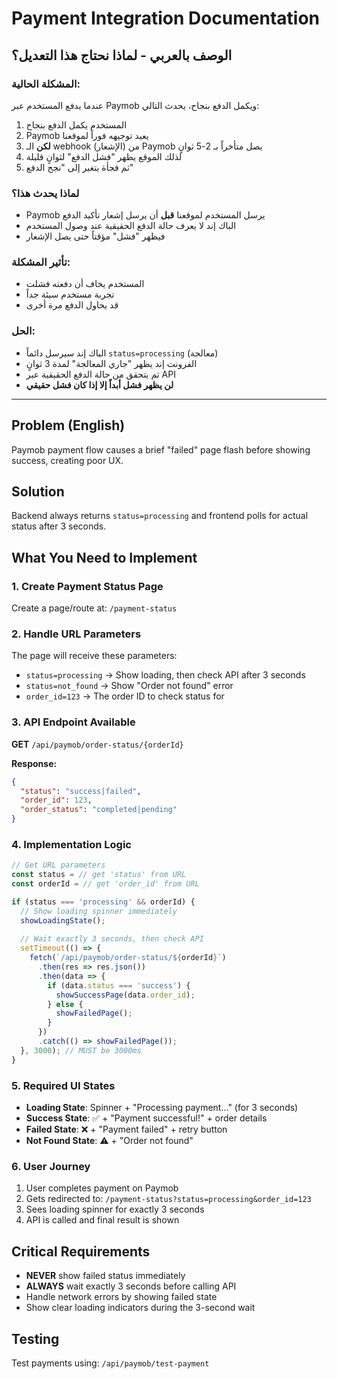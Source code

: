 # Payment Integration Documentation

## الوصف بالعربي - لماذا نحتاج هذا التعديل؟

### المشكلة الحالية:
عندما يدفع المستخدم عبر Paymob ويكمل الدفع بنجاح، يحدث التالي:
1. المستخدم يكمل الدفع بنجاح
2. Paymob يعيد توجيهه فوراً لموقعنا
3. **لكن** الـ webhook (الإشعار) من Paymob يصل متأخراً بـ 2-5 ثوانٍ
4. لذلك الموقع يظهر "فشل الدفع" لثوانٍ قليلة
5. ثم فجأة يتغير إلى "نجح الدفع"

### لماذا يحدث هذا؟
- Paymob يرسل المستخدم لموقعنا **قبل** أن يرسل إشعار تأكيد الدفع
- الباك إند لا يعرف حالة الدفع الحقيقية عند وصول المستخدم
- فيظهر "فشل" مؤقتاً حتى يصل الإشعار

### تأثير المشكلة:
- المستخدم يخاف أن دفعته فشلت
- تجربة مستخدم سيئة جداً
- قد يحاول الدفع مرة أخرى

### الحل:
- الباك إند سيرسل دائماً `status=processing` (معالجة)
- الفرونت إند يظهر "جاري المعالجة" لمدة 3 ثوانٍ
- ثم يتحقق من حالة الدفع الحقيقية عبر API
- **لن يظهر فشل أبداً إلا إذا كان فشل حقيقي**

---

## Problem (English)
Paymob payment flow causes a brief "failed" page flash before showing success, creating poor UX.

## Solution
Backend always returns `status=processing` and frontend polls for actual status after 3 seconds.

## What You Need to Implement

### 1. Create Payment Status Page
Create a page/route at: `/payment-status`

### 2. Handle URL Parameters
The page will receive these parameters:
- `status=processing` → Show loading, then check API after 3 seconds
- `status=not_found` → Show "Order not found" error
- `order_id=123` → The order ID to check status for

### 3. API Endpoint Available
**GET** `/api/paymob/order-status/{orderId}`

**Response:**
```json
{
  "status": "success|failed",
  "order_id": 123,
  "order_status": "completed|pending"
}
```

### 4. Implementation Logic
```javascript
// Get URL parameters
const status = // get 'status' from URL
const orderId = // get 'order_id' from URL

if (status === 'processing' && orderId) {
  // Show loading spinner immediately
  showLoadingState();
  
  // Wait exactly 3 seconds, then check API
  setTimeout(() => {
    fetch(`/api/paymob/order-status/${orderId}`)
      .then(res => res.json())
      .then(data => {
        if (data.status === 'success') {
          showSuccessPage(data.order_id);
        } else {
          showFailedPage();
        }
      })
      .catch(() => showFailedPage());
  }, 3000); // MUST be 3000ms
}
```

### 5. Required UI States
- **Loading State**: Spinner + "Processing payment..." (for 3 seconds)
- **Success State**: ✅ + "Payment successful!" + order details
- **Failed State**: ❌ + "Payment failed" + retry button
- **Not Found State**: ⚠️ + "Order not found"

### 6. User Journey
1. User completes payment on Paymob
2. Gets redirected to: `/payment-status?status=processing&order_id=123`
3. Sees loading spinner for exactly 3 seconds
4. API is called and final result is shown

## Critical Requirements
- **NEVER** show failed status immediately
- **ALWAYS** wait exactly 3 seconds before calling API
- Handle network errors by showing failed state
- Show clear loading indicators during the 3-second wait

## Testing
Test payments using: `/api/paymob/test-payment`